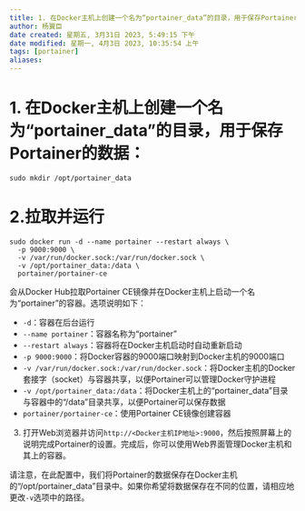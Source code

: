 ```yaml
---
title: 1. 在Docker主机上创建一个名为“portainer_data”的目录，用于保存Portainer的数据：
author: 杨翼臣
date created: 星期五, 3月31日 2023, 5:49:15 下午
date modified: 星期一, 4月3日 2023, 10:35:54 上午
tags: [portainer]
aliases: 
---
```

# 1. 在Docker主机上创建一个名为“portainer_data”的目录，用于保存Portainer的数据：

```
sudo mkdir /opt/portainer_data

```

# 2.拉取并运行

```
sudo docker run -d --name portainer --restart always \
  -p 9000:9000 \
  -v /var/run/docker.sock:/var/run/docker.sock \
  -v /opt/portainer_data:/data \
  portainer/portainer-ce
```

会从Docker Hub拉取Portainer CE镜像并在Docker主机上启动一个名为“portainer”的容器。选项说明如下：

-   `-d`：容器在后台运行
-   `--name portainer`：容器名称为“portainer”
-   `--restart always`：容器将在Docker主机启动时自动重新启动
-   `-p 9000:9000`：将Docker容器的9000端口映射到Docker主机的9000端口
-   `-v /var/run/docker.sock:/var/run/docker.sock`：将Docker主机的Docker套接字（socket）与容器共享，以便Portainer可以管理Docker守护进程
-   `-v /opt/portainer_data:/data`：将Docker主机上的“portainer_data”目录与容器中的“/data”目录共享，以便Portainer可以保存数据
-   `portainer/portainer-ce`：使用Portainer CE镜像创建容器

3.  打开Web浏览器并访问`http://<Docker主机IP地址>:9000`，然后按照屏幕上的说明完成Portainer的设置。完成后，你可以使用Web界面管理Docker主机和其上的容器。

请注意，在此配置中，我们将Portainer的数据保存在Docker主机的“/opt/portainer_data”目录中。如果你希望将数据保存在不同的位置，请相应地更改`-v`选项中的路径。